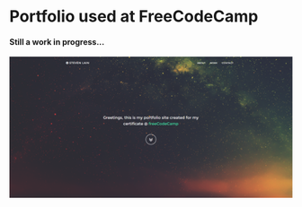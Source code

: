 # Portfolio used at FreeCodeCamp
#### Still a work in progress...

![](https://raw.githubusercontent.com/inkplug/sjlain/gh-pages/img/Capture.png)

